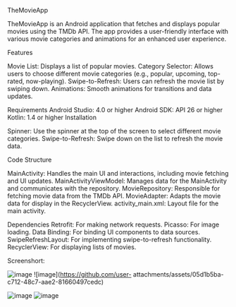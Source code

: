 TheMovieApp

TheMovieApp is an Android application that fetches and displays popular movies using the TMDb API. The app provides a user-friendly interface with various movie categories and animations for an enhanced user experience.

Features

Movie List: Displays a list of popular movies.
Category Selector: Allows users to choose different movie categories (e.g., popular, upcoming, top-rated, now-playing).
Swipe-to-Refresh: Users can refresh the movie list by swiping down.
Animations: Smooth animations for transitions and data updates.

Requirements
Android Studio: 4.0 or higher
Android SDK: API 26 or higher
Kotlin: 1.4 or higher
Installation

Spinner: Use the spinner at the top of the screen to select different movie categories.
Swipe-to-Refresh: Swipe down on the list to refresh the movie data.

Code Structure

  MainActivity: 
      Handles the main UI and interactions, including movie fetching and UI updates.
  MainActivityViewModel:
      Manages data for the MainActivity and communicates with the repository.
  MovieRepository:
      Responsible for fetching movie data from the TMDb API.
  MovieAdapter: 
      Adapts the movie data for display in the RecyclerView.
  activity_main.xml: 
      Layout file for the main activity.

  Dependencies
    Retrofit: 
        For making network requests.
    Picasso:
        For image loading.
    Data Binding: 
        For binding UI components to data sources.
    SwipeRefreshLayout: 
        For implementing swipe-to-refresh functionality.
    RecyclerView: 
        For displaying lists of movies.


Screenshort:



![image](https://github.com/user-attachments/assets/d428819a-b632-48fb-ac4b-cc2f8f8fcf27)              ![image](https://github.com/user- attachments/assets/05d1b5ba-c712-48c7-aae2-81660497cedc)





![image](https://github.com/user-attachments/assets/28b641cc-d13f-42cf-99ff-97d1b965cd52)               ![image](https://github.com/user-attachments/assets/ece16adc-1b45-4e11-aeaf-63c47659e49d)




